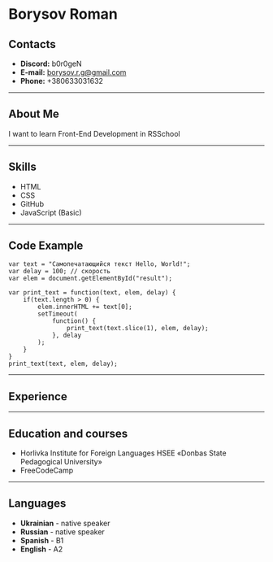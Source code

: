 # Borysov Roman
## Contacts
* **Discord:** b0r0geN
* **E-mail:** borysov.r.g@gmail.com
* **Phone:** +380633031632

***
## About Me
I want to learn Front-End Development in RSSchool
***
## Skills
* HTML
* CSS
* GitHub
* JavaScript (Basic)

***
## Code Example
```
var text = "Самопечатающийся текст Hello, World!";
var delay = 100; // cкорость
var elem = document.getElementById("result");
 
var print_text = function(text, elem, delay) {
    if(text.length > 0) {
        elem.innerHTML += text[0];
        setTimeout(
            function() {
                print_text(text.slice(1), elem, delay); 
            }, delay
        );
    }
}
print_text(text, elem, delay);
```
***
## Experience

***
## Education and courses
* Horlivka Institute for Foreign Languages HSEE «Donbas State Pedagogical University»
* FreeCodeCamp

***
## Languages
* **Ukrainian** - native speaker
* **Russian** - native speaker
* **Spanish** - B1
* **English** - A2
